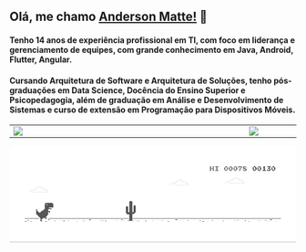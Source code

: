 ## Olá, me chamo [Anderson Matte!](https://www.linkedin.com/in/andersonmatte/) 👋 </br>

#### Tenho 14 anos de experiência profissional em TI, com foco em liderança e gerenciamento de equipes, com grande conhecimento em Java, Android, Flutter, Angular.
#### Cursando Arquitetura de Software e Arquitetura de Soluções, tenho pós-graduações em Data Science, Docência do Ensino Superior e Psicopedagogia, além de graduação em Análise e Desenvolvimento de Sistemas e curso de extensão em Programação para Dispositivos Móveis.

<center>
	<table style="overflow-x: hidden;">
		<tr>
		<td>
			<img width="400px" align="left" src="https://github-readme-stats.vercel.app/api/top-langs/?username=andersonmatte&layout=compact&hide=python,html,css,cmake,php,CoffeeScript,blade,cplusplus"/>
		</td>
		<td>
			<img width="490px" align="left" src="https://github-readme-stats.vercel.app/api?username=andersonmatte&show_icons=true"/>
		</td>
		</tr>	
	</table>
</center>

![image](https://github.com/andersonmatte/andersonmatte/blob/master/dino.gif)


